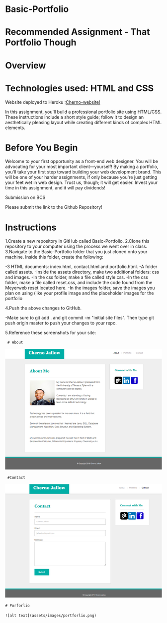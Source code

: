 # Basic-Portfolio

# Recommended Assignment - That Portfolio Though


 # Overview

# Technologies used: HTML and CSS

Website deployed to Heroku :[Cherno-website!](https://cherno-website.herokuapp.com/) 

In this assignment, you'll build a professional portfolio site using HTML/CSS. These instructions include a short style guide; follow it to design an aesthetically pleasing layout while creating different kinds of complex HTML elements.


# Before You Begin


Welcome to your first opportunity as a front-end web designer. You will be advocating for your most important client—yourself! By making a portfolio, you'll take your first step toward building your web development brand.
This will be one of your harder assignments, if only because you're just getting your feet wet in web design. Trust us, though; it will get easier. Invest your time in this assignment, and it will pay dividends!



Submission on BCS


Please submit the link to the Github Repository!



 # Instructions


1.Create a new repository in GitHub called Basic-Portfolio.
2.Clone this repository to your computer using the process we went over in class.
3.Navigate to the Basic-Portfolio folder that you just cloned onto your machine. Inside this folder, create the following:
  
  -3 HTML documents: index.html, contact.html and portfolio.html.
  -A folder called assets.
  -Inside the assets directory, make two additional folders: css and images.
  -In the css folder, make a file called style.css.
  -In the css folder, make a file called reset.css, and include the code found from the Meyerweb reset located here.
  -In the images folder, save the images you plan on using (like your profile image and the placeholder images for the 
   portfolio





4.Push the above changes to GitHub.

  -Make sure to git add . and git commit -m "initial site files". Then type git push origin master to push your changes to
   your repo.
   
5.Reference these screenshots for your site:

     # About
   ![alt text](assets/images/about.png)
   
     #Contact
   ![alt text](assets/images/contact.png)
    
    # Porforlio
    
    ![alt text](assets/images/portforlio.png)














